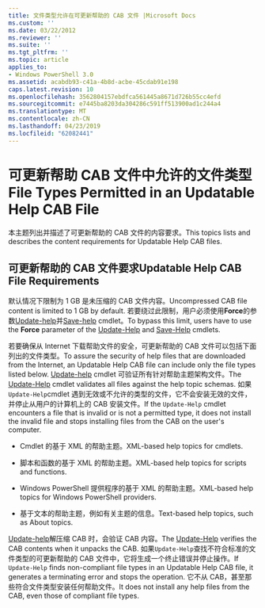 ```yaml
---
title: 文件类型允许在可更新帮助的 CAB 文件 |Microsoft Docs
ms.custom: ''
ms.date: 03/22/2012
ms.reviewer: ''
ms.suite: ''
ms.tgt_pltfrm: ''
ms.topic: article
applies_to:
- Windows PowerShell 3.0
ms.assetid: acabdb93-c41a-4b8d-acbe-45cdab91e198
caps.latest.revision: 10
ms.openlocfilehash: 3562804157ebdfca561445a8671d726b55cc4efd
ms.sourcegitcommit: e7445ba8203da304286c591ff513900ad1c244a4
ms.translationtype: MT
ms.contentlocale: zh-CN
ms.lasthandoff: 04/23/2019
ms.locfileid: "62082441"
---
```

# <a name="file-types-permitted-in-an-updatable-help-cab-file"></a><span data-ttu-id="9d17c-102">可更新帮助 CAB 文件中允许的文件类型</span><span class="sxs-lookup"><span data-stu-id="9d17c-102">File Types Permitted in an Updatable Help CAB File</span></span>

<span data-ttu-id="9d17c-103">本主题列出并描述了可更新帮助的 CAB 文件的内容要求。</span><span class="sxs-lookup"><span data-stu-id="9d17c-103">This topics lists and describes the content requirements for Updatable Help CAB files.</span></span>

## <a name="updatable-help-cab-file-requirements"></a><span data-ttu-id="9d17c-104">可更新帮助的 CAB 文件要求</span><span class="sxs-lookup"><span data-stu-id="9d17c-104">Updatable Help CAB File Requirements</span></span>

<span data-ttu-id="9d17c-105">默认情况下限制为 1 GB 是未压缩的 CAB 文件内容。</span><span class="sxs-lookup"><span data-stu-id="9d17c-105">Uncompressed CAB file content is limited to 1 GB by default.</span></span> <span data-ttu-id="9d17c-106">若要绕过此限制，用户必须使用**Force**的参数[Update-help](/powershell/module/Microsoft.PowerShell.Core/Update-Help)并[Save-help](/powershell/module/Microsoft.PowerShell.Core/Save-Help) cmdlet。</span><span class="sxs-lookup"><span data-stu-id="9d17c-106">To bypass this limit, users have to use the **Force** parameter of the [Update-Help](/powershell/module/Microsoft.PowerShell.Core/Update-Help) and [Save-Help](/powershell/module/Microsoft.PowerShell.Core/Save-Help) cmdlets.</span></span>

<span data-ttu-id="9d17c-107">若要确保从 Internet 下载帮助文件的安全，可更新帮助的 CAB 文件可以包括下面列出的文件类型。</span><span class="sxs-lookup"><span data-stu-id="9d17c-107">To assure the security of help files that are downloaded from the Internet, an Updatable Help CAB file can include only the file types listed below.</span></span> <span data-ttu-id="9d17c-108">[Update-help](/powershell/module/Microsoft.PowerShell.Core/Update-Help) cmdlet 可验证所有针对帮助主题架构文件。</span><span class="sxs-lookup"><span data-stu-id="9d17c-108">The [Update-Help](/powershell/module/Microsoft.PowerShell.Core/Update-Help) cmdlet validates all files against the help topic schemas.</span></span> <span data-ttu-id="9d17c-109">如果`Update-Help`cmdlet 遇到无效或不允许的类型的文件，它不会安装无效的文件，并停止从用户的计算机上的 CAB 安装文件。</span><span class="sxs-lookup"><span data-stu-id="9d17c-109">If the `Update-Help` cmdlet encounters a file that is invalid or is not a permitted type, it does not install the invalid file and stops installing files from the CAB on the user's computer.</span></span>

- <span data-ttu-id="9d17c-110">Cmdlet 的基于 XML 的帮助主题。</span><span class="sxs-lookup"><span data-stu-id="9d17c-110">XML-based help topics for cmdlets.</span></span>

- <span data-ttu-id="9d17c-111">脚本和函数的基于 XML 的帮助主题。</span><span class="sxs-lookup"><span data-stu-id="9d17c-111">XML-based help topics for scripts and functions.</span></span>

- <span data-ttu-id="9d17c-112">Windows PowerShell 提供程序的基于 XML 的帮助主题。</span><span class="sxs-lookup"><span data-stu-id="9d17c-112">XML-based help topics for Windows PowerShell providers.</span></span>

- <span data-ttu-id="9d17c-113">基于文本的帮助主题，例如有关主题的信息。</span><span class="sxs-lookup"><span data-stu-id="9d17c-113">Text-based help topics, such as About topics.</span></span>

<span data-ttu-id="9d17c-114">[Update-help](/powershell/module/Microsoft.PowerShell.Core/Update-Help)解压缩 CAB 时，会验证 CAB 内容。</span><span class="sxs-lookup"><span data-stu-id="9d17c-114">The [Update-Help](/powershell/module/Microsoft.PowerShell.Core/Update-Help) verifies the CAB contents when it unpacks the CAB.</span></span> <span data-ttu-id="9d17c-115">如果`Update-Help`查找不符合标准的文件类型的可更新帮助的 CAB 文件中，它将生成一个终止错误并停止操作。</span><span class="sxs-lookup"><span data-stu-id="9d17c-115">If `Update-Help` finds non-compliant file types in an Updatable Help CAB file, it generates a terminating error and stops the operation.</span></span> <span data-ttu-id="9d17c-116">它不从 CAB，甚至那些符合文件类型安装任何帮助文件。</span><span class="sxs-lookup"><span data-stu-id="9d17c-116">It does not install any help files from the CAB, even those of compliant file types.</span></span>